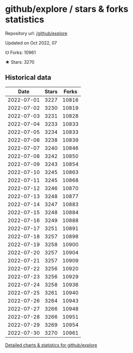# github/explore / stars & forks statistics

Repository url: [/github/explore](https://github.com/github/explore)

Updated on Oct 2022, 07

☋ Forks: 10961

★ Stars: 3270

## Historical data
| Date | Stars | Forks |
|------|-------|-------|
| 2022-07-01 | 3227 | 10816 | 
| 2022-07-02 | 3230 | 10819 | 
| 2022-07-03 | 3231 | 10828 | 
| 2022-07-04 | 3233 | 10833 | 
| 2022-07-05 | 3234 | 10833 | 
| 2022-07-06 | 3238 | 10839 | 
| 2022-07-07 | 3240 | 10846 | 
| 2022-07-08 | 3242 | 10850 | 
| 2022-07-09 | 3243 | 10854 | 
| 2022-07-10 | 3245 | 10863 | 
| 2022-07-11 | 3245 | 10868 | 
| 2022-07-12 | 3246 | 10870 | 
| 2022-07-13 | 3248 | 10877 | 
| 2022-07-14 | 3247 | 10883 | 
| 2022-07-15 | 3248 | 10884 | 
| 2022-07-16 | 3249 | 10888 | 
| 2022-07-17 | 3251 | 10891 | 
| 2022-07-18 | 3257 | 10898 | 
| 2022-07-19 | 3258 | 10900 | 
| 2022-07-20 | 3257 | 10904 | 
| 2022-07-21 | 3257 | 10909 | 
| 2022-07-22 | 3256 | 10920 | 
| 2022-07-23 | 3256 | 10929 | 
| 2022-07-24 | 3258 | 10936 | 
| 2022-07-25 | 3261 | 10940 | 
| 2022-07-26 | 3264 | 10943 | 
| 2022-07-27 | 3266 | 10948 | 
| 2022-07-28 | 3266 | 10951 | 
| 2022-07-29 | 3269 | 10954 | 
| 2022-07-30 | 3270 | 10961 | 


[Detailed charts & statistics for github/explore](https://reviewgithub.com/rep/github/explore)
